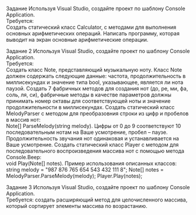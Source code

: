 Задание 
Используя Visual Studio, создайте проект по шаблону Console Application.  
Требуется:  
Создать  статический  класс  Calculator,  с  методами  для  выполнения  основных  арифметических 
операций. 
Написать программу, которая выводит на экран основные арифметические операции. 
 
 Задание 2 
Используя Visual Studio, создайте проект по шаблону Console Application.  
Требуется:  
Создать  класс  Note,  представляющий  музыкальную  ноту.  Класс  Note  должен  содержать  следующие 
данные: частота, продолжительность в миллисекундах и значение типа bool, указывающее, является ли 
нота паузой. Создать 7 фабричных методов для создания нот (до, ре, ми, фа, соль, ля, си), фабричные 
методы в качестве параметров должны принимать номер октавы для соответствующей ноты и значение 
продолжительности в миллисекундах. 
Создать статический класс MelodyParser с методом для преобразовния строки из цифр и пробелов в 
массив нот:  
Note[] ParseMelody(string melody). 
Цифры  от  0  до  9  соответствуют  10  последовательным  нотам  на  Ваше  усмотрение,  пробел  –  паузе. 
Продолжительность звучания нот одинаковая и устанавливается на Ваше усмотрение. 
Создать  статический  класс  Player  с  методом  для  последовательного  воспроизведения  массива  нот  с 
помощью метода Console.Beep:  
void Play(Note[] notes). 
Пример использования описанных классов: 
string melody = "987 876 765 654 543 432 111 8"; 
Note[] notes = MelodyParser.ParseMelody(melody); 
Player.Play(notes); 
 
Задание 3 
Используя Visual Studio, создайте проект по шаблону Console Application.  
Требуется:  создать  расширяющий  метод  для  целочисленного  массива,  который  сортирует  элементы 
массива по возрастанию. 
